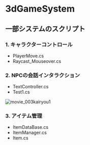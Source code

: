 # 3dGameSystem

## 一部システムのスクリプト

### 1. キャラクターコントロール
 - PlayerMove.cs  
 - Raycast_Mouseover.cs

### 2. NPCの会話インタラクション
 - TextController.cs
 - Test1.cs

![movie_003kairyou1](https://github.com/user-attachments/assets/17173f83-b0c8-4c09-ab67-053c0505221a)

### 3. アイテム管理
 - ItemDataBase.cs
 - ItemManager.cs
 - Item.cs
